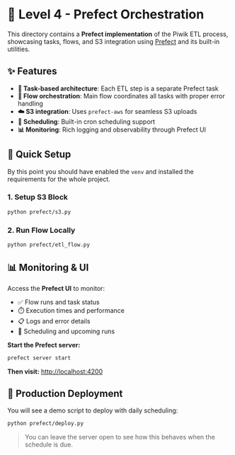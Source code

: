 # 🎯 Level 4 - Prefect Orchestration

This directory contains a **Prefect implementation** of the Piwik ETL process, showcasing tasks, flows, and S3 integration using [Prefect](https://prefect.io/) and its built-in utilities.

## ✨ Features

- **🧩 Task-based architecture**: Each ETL step is a separate Prefect task
- **🔄 Flow orchestration**: Main flow coordinates all tasks with proper error handling
- **☁️ S3 integration**: Uses `prefect-aws` for seamless S3 uploads
- **📅 Scheduling**: Built-in cron scheduling support
- **📊 Monitoring**: Rich logging and observability through Prefect UI

## 🚀 Quick Setup

By this point you should have enabled the `venv` and installed the requirements for the whole project.

### 1. Setup S3 Block

```bash
python prefect/s3.py
```

### 2. Run Flow Locally

```bash
python prefect/etl_flow.py
```

## 📊 Monitoring & UI

Access the **Prefect UI** to monitor:

- ✅ Flow runs and task status
- ⏱️ Execution times and performance  
- 📋 Logs and error details
- 📅 Scheduling and upcoming runs

**Start the Prefect server:**

```bash
prefect server start
```

**Then visit:** [http://localhost:4200](http://localhost:4200)

## 🚀 Production Deployment

You will see a demo script to deploy with daily scheduling:

```bash
python prefect/deploy.py
```

> You can leave the server open to see how this behaves when the schedule is due.
